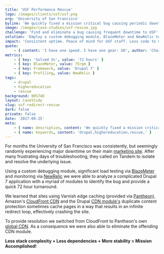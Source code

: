```yaml
---
title: 'USF Performance Rescue'
logo: /images/clients/usf/usf.png
org: 'University of San Francisco'
byline: 'We quickly fixed a mission critical bug causing periodic downtime to <strong>University of San Francisco''s</strong> main marketing site.'
image: /images/case-studies/usf-rescue.jpg
challenge: 'Find and eliminate a bug causing frequent downtime to USF''s primary marketing site.'
solution: 'Employ a custom debugging module, BlazeMeter and NewRelic to locate and squash bug.'
impact: 'Consistent uptime. Peace of mind for USF staff. Less code to manage going forward.'
quote:
    - { content: 'I have one speed. I have one gear: GO', author: 'Charlie Sheen' }
metrics:
    - { key: 'Solved In', value: '72 hours' }
    - { key: BlazeMeter, value: 75rpm }
    - { key: Framework, value: 'Drupal 7' }
    - { key: Profiling, value: NewRelic }
tags:
    - drupal
    - highereducation
    - rescue
background: 00574D
layout: CaseStudy
slug: usf-redirect-rescue
dark: false
private: false
date: '2017-09-25'
meta:
    - { name: description, content: 'We quickly fixed a mission critical bug causing periodic downtime to <strong>University of San Francisco''s</strong> main marketing site.' }
    - { name: keywords, content: 'drupal,highereducation,rescue,' }
---
```


For months the University of San Francisco was consistently, but seemingly randomly experiencing major downtime on their main [marketing site](http://usfca.edu). After many frustrating days of troubleshooting, they called on Tandem to isolate and resolve the underlying issue.

Using a custom debugging module, significant load testing via [BlazeMeter](https://www.blazemeter.com/) and monitoring via [NewRelic](https://newrelic.com/) we were able to analyze a complicated Drupal 7 application with a myriad of modules to identify the bug and provide a quick 72 hour turnaround.

We learned that sites using Varnish edge caching (provided via [Pantheon](http://pantheon.io)), Amazon's [CloudFront CDN](https://aws.amazon.com/cloudfront/) and the Drupal [CDN module's](https://www.drupal.org/project/cdn) duplicate content protection sometimes cache pages in a way that results in an infinite redirect loop, effectively crashing the site.

To provide resolution we switched from CloudFront to Pantheon's own [global CDN](https://pantheon.io/global-cdn). As a consequence we were also able to eliminate the offending CDN module.

<strong>Less stack complexity + Less dependencies + More stability = Mission Accomplished!</strong>
